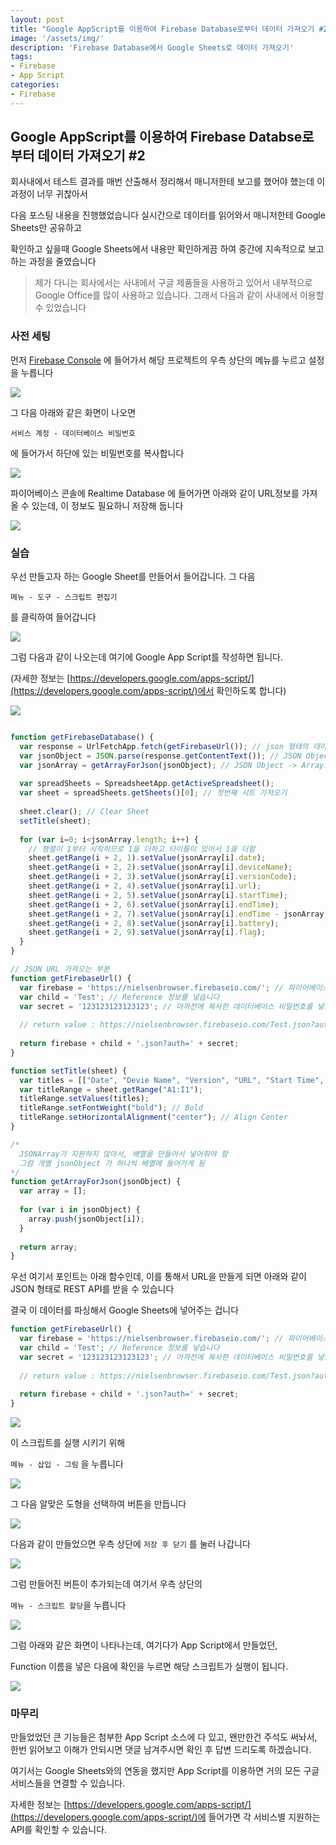 ```yaml
---
layout: post
title: "Google AppScript를 이용하여 Firebase Database로부터 데이터 가져오기 #2"
image: '/assets/img/'
description: 'Firebase Database에서 Google Sheets로 데이터 가져오기'
tags:
- Firebase
- App Script
categories:
- Firebase
---
```


## Google AppScript를 이용하여 Firebase Databse로부터 데이터 가져오기 #2

회사내에서 테스트 결과를 매번 산출해서 정리해서 매니저한테 보고를 했어야 했는데 이 과정이 너무 귀찮아서

다음 포스팅 내용을 진행했었습니다 실시간으로 데이터를 읽어와서 매니저한테 Google Sheets만 공유하고

확인하고 싶을때 Google Sheets에서 내용만 확인하게끔 하여 중간에 지속적으로 보고하는 과정을 줄였습니다

> 제가 다니는 회사에서는 사내에서 구글 제품들을 사용하고 있어서 내부적으로 Google Office를 많이 사용하고 있습니다.
그래서 다음과 같이 사내에서 이용할 수 있었습니다


### 사전 세팅

먼저 [Firebase Console](https://console.firebase.google.com) 에 들어가서 해당 프로젝트의 우측 상단의 메뉴를 누르고 설정을 누릅니다

![](https://cdn-images-1.medium.com/max/2000/1*i5PQq-cUu2jA_nnuPBh2vQ.png)

그 다음 아래와 같은 화면이 나오면

`서비스 계정 - 데이터베이스 비밀번호`

에 들어가서 하단에 있는 비밀번호를 복사합니다

![](https://cdn-images-1.medium.com/max/2000/1*Gs-KVBOiMlfVkmJhaNt8Qg.png)

파이어베이스 콘솔에 Realtime Database 에 들어가면 아래와 같이 URL정보를 가져올 수 있는데, 이 정보도 필요하니 저장해 둡니다

![](https://cdn-images-1.medium.com/max/2000/1*1NpYaC7g2PVkAetDAhVN6A.png)

### 실습

우선 만들고자 하는 Google Sheet를 만들어서 들어갑니다. 그 다음

`메뉴 - 도구 - 스크립트 편집기`  

를 클릭하여 들어갑니다

![](https://cdn-images-1.medium.com/max/2000/1*Vh5D609mSFy1CYnGJZMg9A.png)

그럼 다음과 같이 나오는데 여기에 Google App Script를 작성하면 됩니다.

(자세한 정보는 [https://developers.google.com/apps-script/](https://developers.google.com/apps-script/)에서 확인하도록 합니다)

![](https://cdn-images-1.medium.com/max/2000/1*PpQDffslxcOy1iirHsRREw.png)

```javascript

function getFirebaseDatabase() {
  var response = UrlFetchApp.fetch(getFirebaseUrl()); // json 형태의 데이터를 받고
  var jsonObject = JSON.parse(response.getContentText()); // JSON Object 로 변환
  var jsonArray = getArrayForJson(jsonObject); // JSON Object -> Array로 변환
  
  var spreadSheets = SpreadsheetApp.getActiveSpreadsheet();
  var sheet = spreadSheets.getSheets()[0]; // 첫번째 시트 가져오기
  
  sheet.clear(); // Clear Sheet
  setTitle(sheet);
  
  for (var i=0; i<jsonArray.length; i++) {
    // 행렬이 1부터 시작하므로 1을 더하고 타이틀이 있어서 1을 더함
    sheet.getRange(i + 2, 1).setValue(jsonArray[i].date);
    sheet.getRange(i + 2, 2).setValue(jsonArray[i].deviceName);
    sheet.getRange(i + 2, 3).setValue(jsonArray[i].versionCode);
    sheet.getRange(i + 2, 4).setValue(jsonArray[i].url);
    sheet.getRange(i + 2, 5).setValue(jsonArray[i].startTime);
    sheet.getRange(i + 2, 6).setValue(jsonArray[i].endTime);
    sheet.getRange(i + 2, 7).setValue(jsonArray[i].endTime - jsonArray[i].startTime);
    sheet.getRange(i + 2, 8).setValue(jsonArray[i].battery);
    sheet.getRange(i + 2, 9).setValue(jsonArray[i].flag);
  }
}

// JSON URL 가져오는 부분
function getFirebaseUrl() {
  var firebase = 'https://nielsenbrowser.firebaseio.com/'; // 파이어베이스 - 데이터베이스 상단에 있는 주소
  var child = 'Test'; // Reference 정보를 넣습니다
  var secret = '123123123123123'; // 아까전에 복사한 데이터베이스 비밀번호를 넣습니다
  
  // return value : https://nielsenbrowser.firebaseio.com/Test.json?auth=123123123123123
  
  return firebase + child + '.json?auth=' + secret;
}

function setTitle(sheet) {
  var titles = [["Date", "Devie Name", "Version", "URL", "Start Time", "End Time", "Time Gap", "Battery", "Flag"]]
  var titleRange = sheet.getRange("A1:I1");
  titleRange.setValues(titles);
  titleRange.setFontWeight("bold"); // Bold
  titleRange.setHorizontalAlignment("center"); // Align Center
}

/*
  JSONArray가 지원하지 않아서, 배열을 만들어서 넣어줘야 함
  그럼 개별 jsonObject 가 하나씩 배열에 들어가게 됨
*/
function getArrayForJson(jsonObject) {
  var array = [];
  
  for (var i in jsonObject) {
    array.push(jsonObject[i]);
  }
  
  return array;
}

```

우선 여기서 포인트는 아래 함수인데, 이를 통해서 URL을 만들게 되면 아래와 같이 JSON 형태로 REST API를 받을 수 있습니다  

결국 이 데이터를 파싱해서 Google Sheets에 넣어주는 겁니다

```javascript
function getFirebaseUrl() {
  var firebase = 'https://nielsenbrowser.firebaseio.com/'; // 파이어베이스 - 데이터베이스 상단에 있는 주소
  var child = 'Test'; // Reference 정보를 넣습니다
  var secret = '123123123123123'; // 아까전에 복사한 데이터베이스 비밀번호를 넣습니다
  
  // return value : https://nielsenbrowser.firebaseio.com/Test.json?auth=123123123123123
  
  return firebase + child + '.json?auth=' + secret;
}
```

![](https://cdn-images-1.medium.com/max/2000/1*cS0U2NnQYJFaQZiIcIT9BQ.png)


이 스크립트를 실행 시키기 위해

`메뉴 - 삽입 - 그림` 을 누릅니다


![](https://cdn-images-1.medium.com/max/1600/1*K1jqwLukBrTUtxLbFiy2ng.png)

그 다음 알맞은 도형을 선택하여 버튼을 만듭니다

![](https://cdn-images-1.medium.com/max/2000/1*luR5G07jzJlaqyvToCqW6g.png)

다음과 같이 만들었으면 우측 상단에 `저장 후 닫기` 를 눌러 나갑니다

![](https://cdn-images-1.medium.com/max/2000/1*l4eb0x9OOUkD2ggQgQ3iJg.png)

그럼 만들어진 버튼이 추가되는데 여기서 우측 상단의

`메뉴 - 스크립트 할당`을 누릅니다

![](https://cdn-images-1.medium.com/max/2000/1*wsCxeIDMBwoqzLO69QJijw.png)

그럼 아래와 같은 화면이 나타나는데, 여기다가 App Script에서 만들었던,

Function 이름을 넣은 다음에 확인을 누르면 해당 스크립트가 실행이 됩니다.

![](https://cdn-images-1.medium.com/max/2000/1*XTPpz2JPosy5pdEVCb-qVg.png)


### 마무리

만들었었던 큰 기능들은 첨부한 App Script 소스에 다 있고, 왠만한건 주석도 써놔서, 한번 읽어보고 이해가 안되시면 댓글 남겨주시면 확인 후 답변 드리도록 하겠습니다.

여기서는 Google Sheets와의 연동을 했지만 App Script를 이용하면 거의 모든 구글 서비스들을 연결할 수 있습니다.

자세한 정보는 [https://developers.google.com/apps-script/](https://developers.google.com/apps-script/)에 들어가면 각 서비스별 지원하는 API를 확인할 수 있습니다.